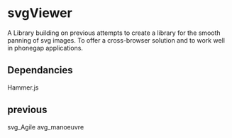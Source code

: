 svgViewer
=========

A Library building on previous attempts to create a library for the smooth panning of svg images.
To offer a cross-browser solution and to work well in phonegap applications.

Dependancies
------------

Hammer.js

previous
--------

svg_Agile
avg_manoeuvre